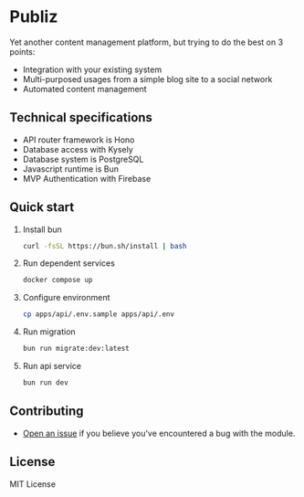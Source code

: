 # Publiz

Yet another content management platform, but trying to do the best on 3 points:

- Integration with your existing system
- Multi-purposed usages from a simple blog site to a social network
- Automated content management

## Technical specifications

- API router framework is Hono
- Database access with Kysely
- Database system is PostgreSQL
- Javascript runtime is Bun
- MVP Authentication with Firebase

## Quick start

1. Install bun

    ```sh
    curl -fsSL https://bun.sh/install | bash
    ```

2. Run dependent services

    ```sh
    docker compose up
    ```

3. Configure environment

    ```sh
    cp apps/api/.env.sample apps/api/.env
    ```

4. Run migration

    ```sh
    bun run migrate:dev:latest
    ```

5. Run api service

    ```sh
    bun run dev
    ```

## Contributing

- [Open an issue](https://github.com/publiz/publiz/issues) if you believe you've encountered a bug with the module.

## License

MIT License
